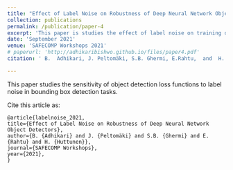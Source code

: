 ```yaml
---
title: "Effect of Label Noise on Robustness of Deep Neural Network Object Detectors"
collection: publications
permalink: /publication/paper-4
excerpt: 'This paper is studies the effect of label noise on training dataset for deep learning object class detectors.'
date: 'September 2021'
venue: 'SAFECOMP Workshops 2021'
# paperurl: 'http://adhikaribishwo.github.io/files/paper4.pdf'
citation: ' B.  Adhikari, J. Peltomäki, S.B. Ghermi, E.Rahtu,  and  H.  Huttunen,  “Effect of Label Noise on Robustness of Deep Neural Network Object Detectors,” in 40th International Conference on Computer Safety, Reliability and Security (SasfeComp 2021) Workshops, Sept 2021'

---
```

This paper studies the sensitivity of object detection loss functions to label noise in bounding box detection tasks.

<!-- [Download paper here](http://adhikaribishwo.github.io/files/paper4.pdf) -->


<!-- More information coming soon ... -->

<!-- Recommended citation: Your Name, You. (2015). "Paper Title Number 4." <i>Journal 1</i>. 1(3). --> 

Cite this article as:

```
@article{labelnoise_2021,
title={Effect of Label Noise on Robustness of Deep Neural Network Object Detectors},
author={B. {Adhikari} and J. {Peltomäki} and S.B. {Ghermi} and E. {Rahtu} and H. {Huttunen}},
journal={SAFECOMP Workshops},
year={2021},
}
```